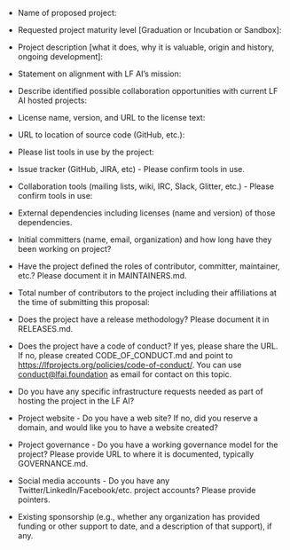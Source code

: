 * Name of proposed project:

* Requested project maturity level [Graduation or Incubation or Sandbox]:

* Project description [what it does, why it is valuable, origin and history, ongoing development]:

* Statement on alignment with LF AI’s mission:

* Describe identified possible collaboration opportunities with current LF AI hosted projects:

* License name, version, and URL to the license text:

* URL to location of source code (GitHub, etc.):

* Please list tools in use by the project:

* Issue tracker (GitHub, JIRA, etc) - Please confirm tools in use.

* Collaboration tools (mailing lists, wiki, IRC, Slack, Glitter, etc.) - Please confirm tools in use:

* External dependencies including licenses (name and version) of those dependencies.

* Initial committers (name, email, organization) and how long have they been working on project?

* Have the project defined the roles of contributor, committer, maintainer, etc.? Please document it in MAINTAINERS.md.

* Total number of contributors to the project including their affiliations at the time of submitting this proposal:

* Does the project have a release methodology? Please document it in RELEASES.md. 

* Does the project have a code of conduct? If yes, please share the URL. If no, please created CODE_OF_CONDUCT.md and point to https://lfprojects.org/policies/code-of-conduct/. You can use conduct@lfai.foundation as email for contact on this topic.

* Do you have any specific infrastructure requests needed as part of hosting the project in the LF AI?

* Project website - Do you have a web site? If no, did you reserve a domain, and would like you to have a website created? 

* Project governance - Do you have a working governance model for the project? Please provide URL to where it is documented, typically GOVERNANCE.md.

* Social media accounts - Do you have any Twitter/LinkedIn/Facebook/etc. project accounts? Please provide pointers. 

* Existing sponsorship (e.g., whether any organization has provided funding or other support to date, and a description of that support), if any.
